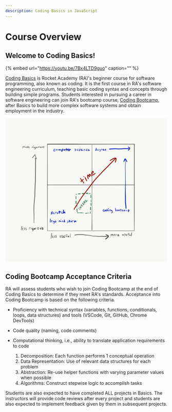 ```yaml
---
description: Coding Basics in JavaScript
---
```


# Course Overview

## Welcome to Coding Basics!

{% embed url="https://youtu.be/7Bx4LTD9guo" caption="" %}

[Coding Basics](https://rocketacademy.co/courses/basics) is Rocket Academy \(RA\)'s beginner course for software programming, also known as coding. It is the first course in RA's software engineering curriculum, teaching basic coding syntax and concepts through building simple programs. Students interested in pursuing a career in software engineering can join RA's bootcamp course, [Coding Bootcamp](https://rocketacademy.co/courses/bootcamp), after Basics to build more complex software systems and obtain employment in the industry.

![Basics falls near the start of one&apos;s journey to become a software engineer.](.gitbook/assets/course-ped.png)

## Coding Bootcamp Acceptance Criteria

RA will assess students who wish to join Coding Bootcamp at the end of Coding Basics to determine if they meet RA's standards. Acceptance into Coding Bootcamp is based on the following criteria.

* Proficiency with technical syntax \(variables, functions, conditionals, loops, data structures\) and tools \(VSCode, Git, GitHub, Chrome DevTools\)
* Code quality \(naming, code comments\)
* Computational thinking, i.e., ability to translate application requirements to code

  1. Decomposition: Each function performs 1 conceptual operation
  2. Data Representation: Use of relevant data structures for each problem
  3. Abstraction: Re-use helper functions with varying parameter values when possible
  4. Algorithms: Construct stepwise logic to accomplish tasks

Students are also expected to have completed ALL projects in Basics.  The instructors will provide code reviews after every project and students are also expected to implement feedback given by them in subsequent projects. 

